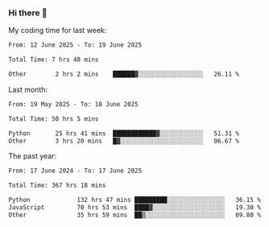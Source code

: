 ### Hi there 👋

My coding time for last week:

<!--START_SECTION:week-->

```txt
From: 12 June 2025 - To: 19 June 2025

Total Time: 7 hrs 48 mins

Other        2 hrs 2 mins    ██████▓░░░░░░░░░░░░░░░░░░   26.11 %
```

<!--END_SECTION:week-->

Last month:

<!--START_SECTION:month-->

```txt
From: 19 May 2025 - To: 18 June 2025

Total Time: 50 hrs 5 mins

Python       25 hrs 41 mins  ████████████▓░░░░░░░░░░░░   51.31 %
Other        3 hrs 20 mins   █▓░░░░░░░░░░░░░░░░░░░░░░░   06.67 %
```

<!--END_SECTION:month-->

The past year:

<!--START_SECTION:year-->

```txt
From: 17 June 2024 - To: 17 June 2025

Total Time: 367 hrs 18 mins

Python             132 hrs 47 mins █████████░░░░░░░░░░░░░░░░   36.15 %
JavaScript         70 hrs 53 mins  ████▓░░░░░░░░░░░░░░░░░░░░   19.30 %
Other              35 hrs 59 mins  ██▒░░░░░░░░░░░░░░░░░░░░░░   09.80 %
```

<!--END_SECTION:year-->

